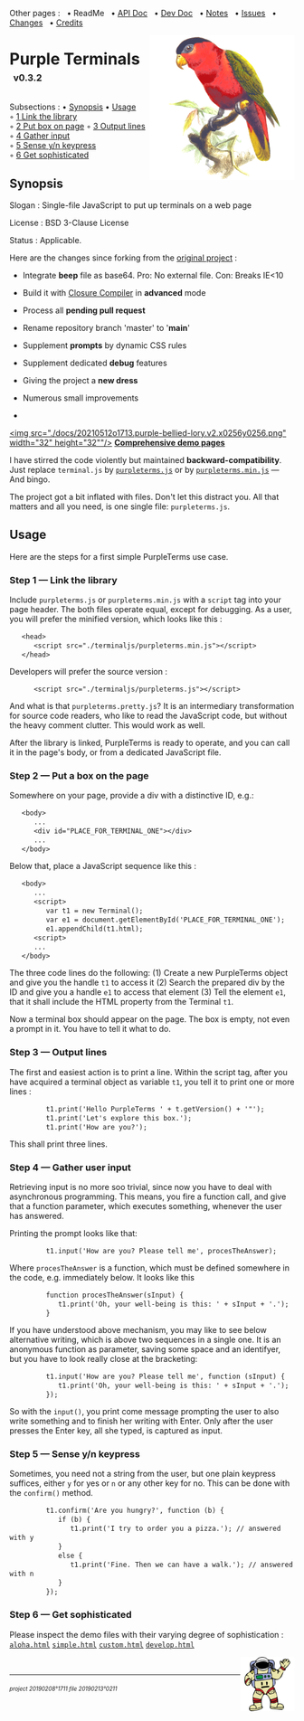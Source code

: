 Other pages : &nbsp;
 • ReadMe &nbsp;
 • [API Doc](./docs/api-doc.md) &nbsp;
 • [Dev Doc](./docs/dev-doc.md) &nbsp;
 • [Notes](./docs/notes.md) &nbsp;
 • [Issues](./docs/issues.md) &nbsp;
 • [Changes](./docs/changes.md) &nbsp;
 • [Credits](./docs/credits.md)

<img src="./docs/20210512o1713.purple-bellied-lory.v2.x0256y0256.png" align="right" width="256" height="256" alt="Purple-Bellied Lory">

# Purple Terminals &nbsp;<sup><sub><sup>v0.3.2</sup></sub></sup>

Subsections :
 •&nbsp;[Synopsis](#id20210514o1511)
 •&nbsp;[Usage](#id20210514o1521)
 ◦&nbsp;[1&nbsp;Link&nbsp;the&nbsp;library](#id20210514o1531)
 ◦&nbsp;[2&nbsp;Put&nbsp;box&nbsp;on&nbsp;page](#id20210514o1541)
 ◦&nbsp;[3&nbsp;Output&nbsp;lines](#id20210514o1551)
 ◦&nbsp;[4&nbsp;Gather&nbsp;input](#id20210514o1611)
 ◦&nbsp;[5&nbsp;Sense&nbsp;y/n&nbsp;keypress](#id20210514o1621)
 ◦&nbsp;[6&nbsp;Get&nbsp;sophisticated](#id20210514o1631)

<a name="id20210514o1511"></a>
## Synopsis

Slogan : Single-file JavaScript to put up terminals on a web page

License : BSD 3-Clause License

Status : Applicable.

Here are the changes since forking from the
 [original project](https://github.com/eosterberg/terminaljs) :

- Integrate **beep** file as base64. Pro: No external file. Con: Breaks IE<10

- Build it with [Closure Compiler](https://developers.google.com/closure/compiler/) in **advanced** mode

- Process all **pending pull request**

- Rename repository branch 'master' to '**main**'

- Supplement **prompts** by dynamic CSS rules

- Supplement dedicated **debug** features

- Giving the project a **new dress**

- Numerous small improvements 

- <a href="https://www.trekta.biz/svn/terminaljsdev/trunk/terminaljs/aloha.html">
<img src="./docs/20210512o1713.purple-bellied-lory.v2.x0256y0256.png" width="32" height="32""/></a>
**[Comprehensive demo pages](https://www.trekta.biz/svn/terminaljsdev/trunk/terminaljs/aloha.html)**

I have stirred the code violently but maintained **backward-compatibility**.
 Just replace `terminal.js` by [`purpleterms.js`](./purpleterms.js) or
 by [`purpleterms.min.js`](./purpleterms.min.js) — And bingo.

The project got a bit inflated with files. Don't let this distract you.
 All that matters and all you need, is one single file: `purpleterms.js`.


## Usage <a name="id20210514o1521"></a>

Here are the steps for a first simple PurpleTerms use case.

### Step 1 — Link the library <a name="id20210514o1531"></a>

Include `purpleterms.js` or `purpleterms.min.js` with a `script` tag into
 your page header. The both files operate equal, except for debugging.
 As a user, you will prefer the minified version, which looks like this&nbsp;:

```
   <head>
      <script src="./terminaljs/purpleterms.min.js"></script>
   </head>
```

Developers will prefer the source version :

```
      <script src="./terminaljs/purpleterms.js"></script>
```

And what is that `purpleterms.pretty.js`? It is an intermediary
 transformation for source code readers, who like to read the JavaScript code,
 but without the heavy comment clutter. This would work as well.

After the library is linked, PurpleTerms is ready to operate, and you can
 call it in the page's body, or from a dedicated JavaScript file.


### Step 2 — Put a box on the page <a name="id20210514o1541"></a>

Somewhere on your page, provide a div with a distinctive ID, e.g.:

```
   <body>
      ...
      <div id="PLACE_FOR_TERMINAL_ONE"></div>
      ...
   </body>
```

Below that, place a JavaScript sequence like this :

```
   <body>
      ...
      <script>
         var t1 = new Terminal();
         var e1 = document.getElementById('PLACE_FOR_TERMINAL_ONE');
         e1.appendChild(t1.html);
      <script>
      ...
   </body>
```

The three code lines do the following: (1) Create a new
 PurpleTerms object and give you the handle `t1` to access it
 (2) Search the prepared div by the ID and give you a handle `e1` to access
 that element (3) Tell the element `e1`, that it shall include the HTML
 property from the Terminal `t1`.

Now a terminal box should appear on the page. The box is empty, not even
 a prompt in it. You have to tell it what to do.

### Step 3 — Output lines <a name="id20210514o1551"></a>

The first and easiest action is to print a line. Within the script tag,
 after you have acquired a terminal object as variable `t1`,
 you tell it to print one or more lines :

```
         t1.print('Hello PurpleTerms ' + t.getVersion() + '"');
         t1.print('Let's explore this box.');
         t1.print('How are you?');
```

This shall print three lines.

### Step 4 — Gather user input <a name="id20210514o1611"></a>

Retrieving input is no more soo trivial, since now you have to deal with
 asynchronous programming. This means, you fire a function call, and give
 that a function parameter, which executes something, whenever the user
 has answered.

Printing the prompt looks like that:

```
         t1.input('How are you? Please tell me', procesTheAnswer);
```

Where `procesTheAnswer` is a function, which must be defined somewhere
in the code, e.g. immediately below. It looks like this

```
         function procesTheAnswer(sInput) {
            t1.print('Oh, your well-being is this: ' + sInput + '.');
         }
```

If you have understood above mechanism, you may like to see below alternative
 writing, which is above two sequences in a single one. It is an anonymous
 function as parameter, saving some space and an identifyer, but you have to
 look really close at the bracketing:

```
         t1.input('How are you? Please tell me', function (sInput) {
            t1.print('Oh, your well-being is this: ' + sInput + '.');
         });
```

So with the `input()`, you print come message prompting the user to also
 write something and to finish her writing with Enter. Only after the user
 presses the Enter key, all she typed, is captured as input.

### Step 5 — Sense y/n keypress <a name="id20210514o1621"></a>

Sometimes, you need not a string from the user, but one plain keypress
 suffices, either `y` for yes or `n` or any other key for no. This can
 be done with the `confirm()` method.

```
         t1.confirm('Are you hungry?', function (b) {
            if (b) {
               t1.print('I try to order you a pizza.'); // answered with y
            }
            else {
               t1.print('Fine. Then we can have a walk.'); // answered with n
            }
         });
```

### Step 6 — Get sophisticated <a name="id20210514o1631"></a>

Please inspect the demo files with their varying degree of sophistication :
[`aloha.html`](./aloha.html)
[`simple.html`](./simple.html)
[`custom.html`](./custom.html)
[`develop.html`](./develop.html)

<img src="./docs/20210512o1743.waving-astronaut.v2.p12.png" align="right" width="96" height="96" alt="Waving Astronaut">

&nbsp;

---

<sup><sub>*project 20190208°1711 file 20190213°0211*</sub></sup>
